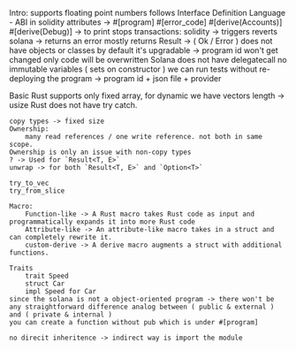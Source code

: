 Intro:
    supports floating point numbers
    follows Interface Definition Language - ABI in solidity
    attributes ->
        #[program]
        #[error_code]
        #[derive(Accounts)]
        #[derive(Debug)] -> to print
    stops transactions:
        solidity -> triggers reverts
        solana -> returns an error
    mostly returns Result -> ( Ok / Error )
    does not have objects or classes
    by default it's upgradable -> program id won't get changed only code will be overwritten
    Solana does not have delegatecall
    no immutable variables ( sets on constructor )
    we can run tests without re-deploying the program -> program id + json file + provider

Basic Rust
    supports only fixed array, for dynamic we have vectors
    length -> usize
    Rust does not have try catch.
    
    copy types -> fixed size
    Ownership:
        many read references / one write reference. not both in same scope.
    Ownership is only an issue with non-copy types
    ? -> Used for `Result<T, E>` 
    unwrap -> for both `Result<T, E>` and `Option<T>`
    
    try_to_vec
    try_from_slice
    
    Macro:  
        Function-like -> A Rust macro takes Rust code as input and programmatically expands it into more Rust code
        Attribute-like -> An attribute-like macro takes in a struct and can completely rewrite it.
        custom-derive -> A derive macro augments a struct with additional functions.

    Traits
        trait Speed
        struct Car
        impl Speed for Car
    since the solana is not a object-oriented program -> there won't be any straightforward difference analog between ( public & external ) and ( private & internal )
    you can create a function without pub which is under #[program]

    no direcit inheritence -> indirect way is import the module